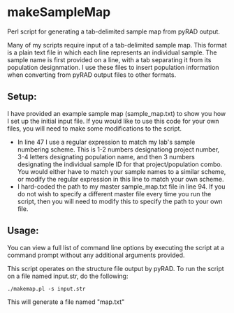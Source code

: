 # makeSampleMap
Perl script for generating a tab-delimited sample map from pyRAD output.

Many of my scripts require input of a tab-delimited sample map.  This format is a plain text file in which each line represents an individual sample.  The sample name is first provided on a line, with a tab separating it from its population designmation.  I use these files to insert population information when converting from pyRAD output files to other formats.  

## Setup:
I have provided an example sample map (sample_map.txt) to show you how I set up the initial input file.  If you would like to use this code for your own files, you will need to make some modifications to the script.
* In line 47 I use a regular expression to match my lab's sample numbering scheme.  This is 1-2 numbers designationg project number, 3-4 letters designating population name, and then 3 numbers designating the individual sample ID for that project/population combo.  You would either have to match your sample names to a similar scheme, or modify the regular expression in this line to match your own scheme.
* I hard-coded the path to my master sample_map.txt file in line 94.  If you do not wish to specify a different master file every time you run the script, then you will need to modify this to specify the path to your own file.

## Usage:
You can view a full list of command line options by executing the script at a command prompt without any additional arguments provided.

This script operates on the structure file output by pyRAD.  To run the script on a file named input.str, do the following:
```
./makemap.pl -s input.str
```
This will generate a file named "map.txt"
